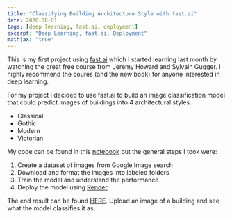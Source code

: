 ```yaml
---
title: "Classifying Building Architecture Style with fast.ai"
date: 2020-08-01
tags: [deep learning, fast.ai, deployment]
excerpt: "Deep Learning, fast.ai, Deployment"
mathjax: "true"
---
```


This is my first project using [fast.ai](https://docs.fast.ai/) which I started learning last month by watching the great free course from Jeremy Howard and Sylvain Gugger.  I highly recommend the coures (and the new book) for anyone interested in deep learning.

For my project I decided to use fast.ai to build an image classification model that could predict images of buildings into 4 architectural styles:
- Classical
- Gothic
- Modern
- Victorian

My code can be found in this [notebook](https://github.com/mtodisco10/fastaiProjects/blob/master/architecture_classifier.ipynb) but the general steps I took were:
1. Create a dataset of images from Google Image search
2. Download and format the images into labeled folders
3. Train the model and understand the performance
4. Deploy the model using [Render](https://render.com/)

The end result can be found [HERE](https://classifying-building-architecture.onrender.com/).  Upload an image of a building and see what the model classifies it as.

